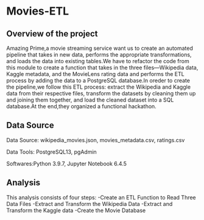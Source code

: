 # Movies-ETL

## Overview of the project

Amazing Prime,a movie streaming service want us to create an automated pipeline that takes in new data, performs the appropriate transformations, and loads the data into existing tables.We have to refactor the code from this module to create a function that takes in the three files—Wikipedia data, Kaggle metadata, and the MovieLens rating data and performs the ETL process by adding the data to a PostgreSQL database.In oreder to create the pipeline,we follow this ETL process: extract the Wikipedia and Kaggle data from their respective files, transform the datasets by cleaning them up and joining them together, and load the cleaned dataset into a SQL database.At the end,they organized a functional hackathon.

## Data Source

Data Source: wikipedia_movies.json, movies_metadata.csv, ratings.csv

Data Tools: PostgreSQL13, pgAdmin

Softwares:Python 3.9.7, Jupyter Notebook 6.4.5

## Analysis

This analysis consists of four steps:
-Create an ETL Function to Read Three Data Files
-Extract and Transform the Wikipedia Data
-Extract and Transform the Kaggle data
-Create the Movie Database

